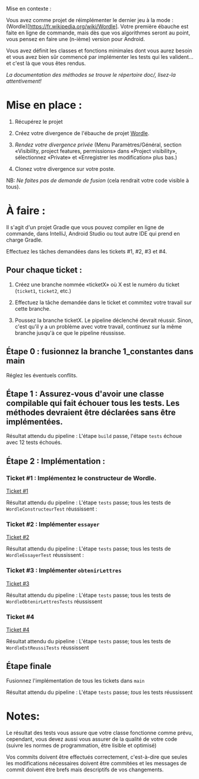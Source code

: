 Mise en contexte :

Vous avez comme projet de réimplémenter le dernier jeu à la mode : (Wordle)[https://fr.wikipedia.org/wiki/Wordle]. Votre première ébauche est faite en ligne de commande, mais dès que vos algorithmes seront au point, vous pensez en faire une (n-ième) version pour Android.

Vous avez définit les classes et fonctions minimales dont vous aurez besoin et vous avez bien sûr commencé par implémenter les tests qui les valident... et c'est là que vous êtes rendus. 

*La documentation des méthodes se trouve le répertoire doc/, lisez-la attentivement!*

# Mise en place :

1. Récupérez le projet

2. Créez votre divergence de l'ébauche de projet
   [Wordle](https://git.dti.crosemont.quebec/420-g55-ro/wordle).

3. *Rendez votre divergence privée* (Menu Paramètres/Général, section «Visibility, project features, permissions» dans «Project visibility», sélectionnez «Private» et «Enregistrer les modification» plus bas.)

4. Clonez votre divergence sur votre poste.
    
NB: *Ne faites pas de demande de fusion* (cela rendrait votre code visible à tous).
   
# À faire :

Il s'agit d'un projet Gradle que vous pouvez compiler en ligne de commande, dans IntelliJ, Android Studio ou tout autre IDE qui prend en charge Gradle.

Effectuez les tâches demandées dans les tickets #1, #2, #3 et #4. 

## Pour chaque ticket :

1. Créez une branche nommée «ticketX» où X est le numéro du ticket (`ticket1`, `ticket2`, etc.)

2. Effectuez la tâche demandée dans le ticket et commitez votre travail sur cette branche.

3. Poussez la branche ticketX. Le pipeline déclenché devrait réussir. Sinon, c'est qu'il y a un problème avec votre travail, continuez sur la même branche jusqu'à ce que le pipeline réussisse.

## Étape 0 : fusionnez la branche 1_constantes dans main

Réglez les éventuels conflits.

## Étape 1 : Assurez-vous d'avoir une classe compilable qui fait échouer tous les tests. Les méthodes devraient être déclarées sans être implémentées.

Résultat attendu du pipeline : L'étape `build` passe, l'étape `tests` échoue avec 12 tests échoués.

## Étape 2 : Implémentation :

### Ticket #1 : Implémentez le constructeur de Wordle.

   [Ticket #1](https://git.dti.crosemont.quebec/420-g55-ro/wordle/-/issues/1)

Résultat attendu du pipeline : L'étape `tests` passe; tous les tests de `WordleConstructeurTest` réussissent :

### Ticket #2 : Implémenter `essayer`

   [Ticket #2](https://git.dti.crosemont.quebec/420-g55-ro/wordle/-/issues/2)

Résultat attendu du pipeline : L'étape `tests` passe; tous les tests de `WordleEssayerTest` réussissent :

### Ticket #3 : Implémenter `obtenirLettres`

   [Ticket #3](https://git.dti.crosemont.quebec/420-g55-ro/wordle/-/issues/3)

Résultat attendu du pipeline : L'étape `tests` passe; tous les tests de `WordleObtenirLettresTests` réussissent
  
### Ticket #4

   [Ticket #4](https://git.dti.crosemont.quebec/420-g55-ro/wordle/-/issues/4)

Résultat attendu du pipeline : L'étape `tests` passe; tous les tests de `WordleEstReussiTests` réussissent

## Étape finale

Fusionnez l'implémentation de tous les tickets dans `main`

Résultat attendu du pipeline : L'étape `tests` passe; *tous* les tests réussissent

# Notes:

Le résultat des tests vous assure que votre classe fonctionne comme prévu, cependant, vous devez aussi vous assurer de la qualité de votre code (suivre les normes de programmation, être lisible et optimisé)

Vos commits doivent être effectués correctement, c'est-à-dire que seules les modifications nécessaires doivent être commitées et les messages de commit doivent être brefs mais descriptifs de vos changements.
